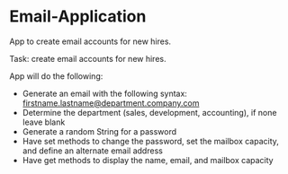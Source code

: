 # Email-Application
App to create email accounts for new hires.

Task: create email accounts for new hires.

App will do the following:

- Generate an email with the following syntax: firstname.lastname@department.company.com
- Determine the department (sales, development, accounting), if none leave blank
- Generate a random String for a password
- Have set methods to change the password, set the mailbox capacity, and define an alternate email address
- Have get methods to display the name, email, and mailbox capacity
